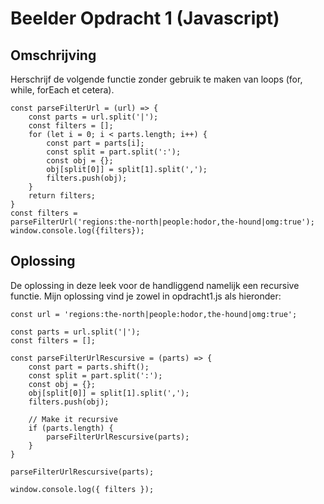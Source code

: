 # Beelder Opdracht 1 (Javascript)

## Omschrijving

Herschrijf de volgende functie zonder gebruik te maken
van loops (for, while, forEach et cetera).

```
const parseFilterUrl = (url) => {
    const parts = url.split('|');
    const filters = [];
    for (let i = 0; i < parts.length; i++) {
        const part = parts[i];
        const split = part.split(':');
        const obj = {};
        obj[split[0]] = split[1].split(',');
        filters.push(obj);
    }
    return filters;
}
const filters =
parseFilterUrl('regions:the-north|people:hodor,the-hound|omg:true');
window.console.log({filters});
```

## Oplossing

De oplossing in deze leek voor de handliggend namelijk een recursive functie. Mijn oplossing vind je zowel in opdracht1.js als hieronder:

```
const url = 'regions:the-north|people:hodor,the-hound|omg:true';

const parts = url.split('|');
const filters = [];

const parseFilterUrlRescursive = (parts) => {
    const part = parts.shift();
    const split = part.split(':');
    const obj = {};
    obj[split[0]] = split[1].split(',');
    filters.push(obj);

    // Make it recursive
    if (parts.length) {
        parseFilterUrlRescursive(parts);
    }
}

parseFilterUrlRescursive(parts);

window.console.log({ filters });
```


